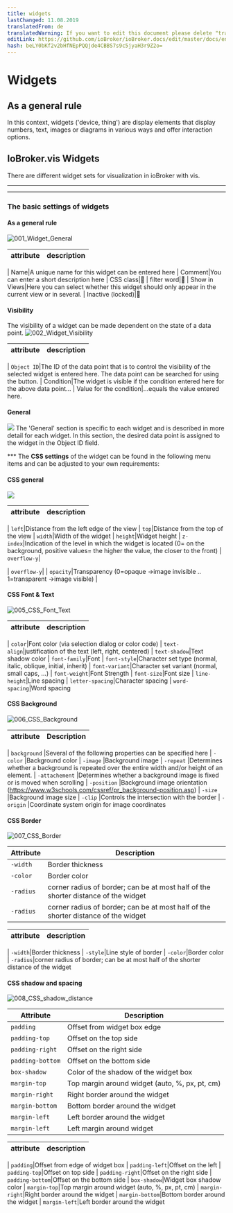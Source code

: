 ```yaml
---
title: widgets
lastChanged: 11.08.2019
translatedFrom: de
translatedWarning: If you want to edit this document please delete "translatedFrom" field, elsewise this document will be translated automatically again
editLink: https://github.com/ioBroker/ioBroker.docs/edit/master/docs/en/viz/widgets.md
hash: beLY0bKf2v2bHfNEpPQQjde4CBBS7s9c5jyaH3r9Z2o=
---
```

# Widgets
## As a general rule
In this context, widgets ('device, thing') are display elements that display numbers, text, images or diagrams in various ways and offer interaction options.

## IoBroker.vis Widgets
There are different widget sets for visualization in ioBroker with vis.

-------------------------------------------------------------------------------
-------------------------------------------------------------------------------

### The basic settings of widgets
#### As a general rule
![001_Widget_General](../../de/viz/media/vis_widgets_001_Widget_Generell.jpg)

| attribute|description|
|-----|----|

| Name|A unique name for this widget can be entered here | Comment|You can enter a short description here | CSS class|:construction: | filter word|:construction: | Show in Views|Here you can select whether this widget should only appear in the current view or in several.
| Inactive (locked)|:construction:

#### **Visibility**
The visibility of a widget can be made dependent on the state of a data point.
![002_Widget_Visibility](../../de/viz/media/vis_widgets-2_002_Widget_Sichtbarkeit.jpg)

| attribute|description|
|----|----|

| `Object ID`|The ID of the data point that is to control the visibility of the selected widget is entered here. The data point can be searched for using the button.
| Condition|The widget is visible if the condition entered here for the above data point...
| Value for the condition|...equals the value entered here.

#### **General**
![](../../de/viz/media/vis_widgets_003_Widget_Allgemein.jpg) The 'General' section is specific to each widget and is described in more detail for each widget.
In this section, the desired data point is assigned to the widget in the Object ID field.

*** The **CSS settings** of the widget can be found in the following menu items and can be adjusted to your own requirements:

#### **CSS general**
![](../../de/viz/media/vis_widgets_004_CSS_allgemein.jpg)

| attribute|description|
|-----|----|

| `left`|Distance from the left edge of the view | `top`|Distance from the top of the view | `width`|Width of the widget | `height`|Widget height | `z-index`|Indication of the level in which the widget is located (0= on the background, positive values= the higher the value, the closer to the front) | `overflow-y`|

| `overflow-y`|
| `opacity`|Transparency (0=opaque ->image invisible .. 1=transparent ->image visible) |

#### CSS Font & Text
![005_CSS_Font_Text](../../de/viz/media/vis_widgets_005_CSS_Font_Text.jpg)

| attribute|description|
|-----|----|

| `color`|Font color (via selection dialog or color code) | `text-align`|justification of the text (left, right, centered) | `text-shadow`|Text shadow color | `font-family`|Font | `font-style`|Character set type (normal, italic, oblique, initial, inherit) | `font-variant`|Character set variant (normal, small caps, ...) | `font-weight`|Font Strength | `font-size`|Font size | `line-height`|Line spacing | `letter-spacing`|Character spacing | `word-spacing`|Word spacing

#### **CSS Background**
![006_CSS_Background](../../de/viz/media/vis_widgets_006_CSS_Hintergrund.jpg)

| attribute | Description |
|-----|-----|

| `background` |Several of the following properties can be specified here | `-color` |Background color | `-image` |Background image | `-repeat` |Determines whether a background is repeated over the entire width and/or height of an element.
| `-attachement` |Determines whether a background image is fixed or is moved when scrolling | `-position` |Background image orientation (https://www.w3schools.com/cssref/pr_background-position.asp) | `-size` |Background image size | `-clip` |Controls the intersection with the border | `-origin` |Coordinate system origin for image coordinates

#### **CSS Border**
![007_CSS_Border](../../de/viz/media/vis_widgets_007_CSS_Border.jpg)

|Attribute|Description|
|----|----|
|`-width`|Border thickness| |
|`-color`|Border color|
|`-radius`|corner radius of border; can be at most half of the shorter distance of the widget|
|`-radius`|corner radius of border; can be at most half of the shorter distance of the widget|

| attribute|description|
|-----|----|

| `-width`|Border thickness | `-style`|Line style of border | `-color`|Border color | `-radius`|corner radius of border; can be at most half of the shorter distance of the widget

#### CSS shadow and spacing
![008_CSS_shadow_distance](../../de/viz/media/vis_widgets_008_CSS_Schatten_Abstand.jpg)

|Attribute|Description|
|----|----|
|`padding`|Offset from widget box edge|
|`padding-top`|Offset on the top side|
|`padding-right`|Offset on the right side|
|`padding-bottom`|Offset on the bottom side|
|`box-shadow`|Color of the shadow of the widget box|
|`margin-top`|Top margin around widget (auto, %, px, pt, cm)|
|`margin-right`|Right border around the widget|
|`margin-bottom`|Bottom border around the widget|
|`margin-left`|Left border around the widget|
|`margin-left`|Left margin around widget|

| attribute|description|
|-----|----|

| `padding`|Offset from edge of widget box | `padding-left`|Offset on the left | `padding-top`|Offset on top side | `padding-right`|Offset on the right side | `padding-bottom`|Offset on the bottom side | `box-shadow`|Widget box shadow color | `margin-top`|Top margin around widget (auto, %, px, pt, cm) | `margin-right`|Right border around the widget | `margin-bottom`|Bottom border around the widget | `margin-left`|Left border around the widget